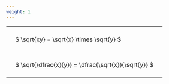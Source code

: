 ```yaml
---
weight: 1
---
```


<style type="text/css">
#T_2e15f th.col_heading {
  text-align: left;
  font-size: 1em;
}
#T_2e15f td {
  text-align: left;
  font-size: 1em;
  padding: 1.5em;
}
</style>
<table id="T_2e15f">
  <thead>
  </thead>
  <tbody>
    <tr>
      <td id="T_2e15f_row0_col0" class="data row0 col0" >$ \sqrt{xy} = \sqrt{x} \times \sqrt{y} $</td>
    </tr>
    <tr>
      <td id="T_2e15f_row1_col0" class="data row1 col0" >$ \sqrt{\dfrac{x}{y}} = \dfrac{\sqrt{x}}{\sqrt{y}} $</td>
    </tr>
  </tbody>
</table>
